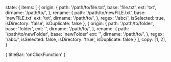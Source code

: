 state: {
  items: [
    {
      origin: {
        path: '/path/to/file.txt',
        base: 'file.txt',
        ext: 'txt',
        dirname: '/path/to/',
      },
      rename: {
        path: '/path/to/newFILE.txt',
        base: 'newFILE.txt'
        ext: 'txt',
        dirname: '/path/to/',
      },
      regex: '/abc/',
      isSelected: true,
      isDirectory: 'false',
      isDuplicate: false
    }, {
      origin: {
        path: '/path/to/folder',
        base: 'folder',
        ext: '',
        dirname: '/path/to/',
      },
      rename: {
        path: '/path/to/newFolder',
        base: 'newFolder'
        ext: '',
        dirname: '/path/to/',
      },
      regex: '/abc/',
      isSelected: false,
      isDirectory: 'true',
      isDuplicate: false
    }
  ],
  copy: [1, 2],
}

{
  titleBar: 'onClickFunction'
}
